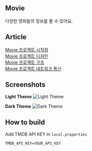 ## Movie
다양한 영화들의 정보를 볼 수 있어요.

## Article
[Movie 프로젝트 시작점](https://jik3410.tistory.com/1)  
[Movie 프로젝트 디자인](https://jik3410.tistory.com/2)  
[Movie 프로젝트 구조](https://jik3410.tistory.com/3)  
[Movie 프로젝트 네트워크 통신](https://jik3410.tistory.com/4)  


## Screenshots
**Light Theme**
![Light Theme](https://github.com/jhg3410/Movie/assets/80373033/245b2c0c-5c74-4724-92a9-0d2bf40a47e2)

**Dark Theme**
![Dark Theme](https://github.com/jhg3410/Movie/assets/80373033/79eb8a8e-a453-497f-ad18-b17554d9f666)

## How to build
Add TMDB API KEY in `local.properties` 
```
TMDB_API_KEY=YOUR_API_KEY
```
